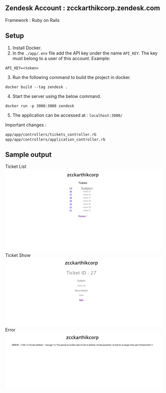 ## Zendesk Account : zcckarthikcorp.zendesk.com

Framework : Ruby on Rails

## Setup

1. Install Docker.
2. In the `./app/.env` file add the API key under the name `API_KEY`. The key must belong to a user of this account.
Example:
```
API_KEY=<token>
```
3. Run the following command to build the project in docker.
```
docker build --tag zendesk .
```
4. Start the server using the below command.
```
docker run -p 3000:3000 zendesk
```
5. The application can be accessed at : `localhost:3000/`

Important changes : 
```
app/app/controllers/tickets_controller.rb
app/app/controllers/application_controller.rb
```

## Sample output
Ticket List
![alt text](https://github.com/karthikmuru/zendesk-app/blob/main/sample_output/ticket-list.png)
Ticket Show
![alt text](https://github.com/karthikmuru/zendesk-app/blob/main/sample_output/ticket-show.png)
Error
![alt text](https://github.com/karthikmuru/zendesk-app/blob/main/sample_output/ticket-error.png)

